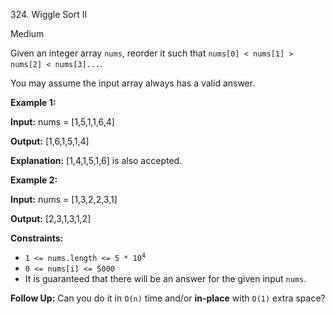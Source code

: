 ﻿324\. Wiggle Sort II

Medium

Given an integer array `nums`, reorder it such that `nums[0] < nums[1] > nums[2] < nums[3]...`.

You may assume the input array always has a valid answer.

**Example 1:**

**Input:** nums = [1,5,1,1,6,4]

**Output:** [1,6,1,5,1,4]

**Explanation:** [1,4,1,5,1,6] is also accepted. 

**Example 2:**

**Input:** nums = [1,3,2,2,3,1]

**Output:** [2,3,1,3,1,2] 

**Constraints:**

*   <code>1 <= nums.length <= 5 * 10<sup>4</sup></code>
*   `0 <= nums[i] <= 5000`
*   It is guaranteed that there will be an answer for the given input `nums`.

**Follow Up:** Can you do it in `O(n)` time and/or **in-place** with `O(1)` extra space?